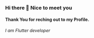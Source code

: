 ### Hi there 👋 Nice to meet you

#### Thank You for reching out to my Profile. 

###### I am Flutter developer

